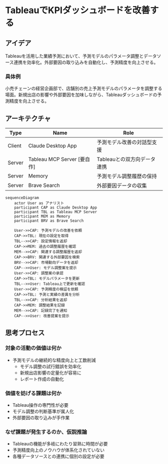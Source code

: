# TableauでKPIダッシュボードを改善する

## アイデア
Tableauを活用した業績予測において、予測モデルのパラメータ調整とデータソース連携を効率化。外部要因の取り込みを自動化し、予測精度を向上させる。

### 具体例
小売チェーンの経営企画部で、店舗別の売上予測モデルのパラメータを調整する場面。新規出店の影響や外部要因を加味しながら、Tableauダッシュボードの予測精度を向上させる。

## アーキテクチャ
| Type | Name | Role |
|--|--|--|
| Client | Claude Desktop App | 予測モデル改善の対話型支援 |
| Server | Tableau MCP Server [要自作] | Tableauとの双方向データ連携 |
| Server | Memory | 予測モデル調整履歴の保持 |
| Server | Brave Search | 外部要因データの収集 |

```mermaid
sequenceDiagram
    actor User as アナリスト
    participant CAP as Claude Desktop App
    participant TBL as Tableau MCP Server
    participant MEM as Memory
    participant BRV as Brave Search
    
    User->>CAP: 予測モデルの改善を依頼
    CAP->>TBL: 現在の設定を取得
    TBL-->>CAP: 設定情報を返却
    CAP->>MEM: 過去の調整履歴を確認
    MEM-->>CAP: 関連する調整履歴を返却
    CAP->>BRV: 関連する外部要因を検索
    BRV-->>CAP: 市場動向データを返却
    CAP-->>User: モデル調整案を提示
    User->>CAP: 調整案の承認
    CAP->>TBL: モデルパラメータを更新
    TBL-->>User: Tableau上で更新を確認
    User->>CAP: 予測精度の検証を依頼
    CAP->>TBL: 予測と実績の差異を分析
    TBL-->>CAP: 分析結果を返却
    CAP->>MEM: 調整結果を記録
    MEM-->>CAP: 記録完了を通知
    CAP-->>User: 改善提案を提示
```

## 思考プロセス

### 対象の活動の価値は何か
- 予測モデルの継続的な精度向上と工数削減
    - モデル調整の試行錯誤を効率化
    - 新規出店影響の定量化が容易に
    - レポート作成の自動化

### 価値を妨げる課題は何か
- Tableau操作の専門性が必要
- モデル調整の判断基準が属人化
- 外部要因の取り込みが手作業

### なぜ課題が発生するのか、仮説推論
- Tableauの機能が多岐にわたり習熟に時間が必要
- 予測精度向上のノウハウが体系化されていない
- 各種データソースとの連携に個別の設定が必要
